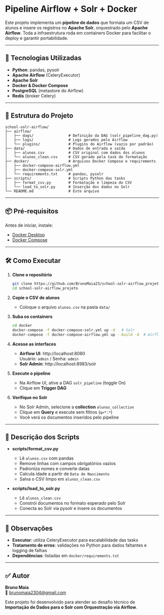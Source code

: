# Pipeline Airflow + Solr + Docker

Este projeto implementa um **pipeline de dados** que formata um CSV de alunos e insere os registros no **Apache Solr**, orquestrado pelo **Apache Airflow**. Toda a infraestrutura roda em containers Docker para facilitar o deploy e garantir portabilidade.

---

## 🚀 Tecnologias Utilizadas

- **Python**: pandas, pysolr
- **Apache Airflow** (CeleryExecutor)
- **Apache Solr**
- **Docker & Docker Compose**
- **PostgreSQL** (metastore do Airflow)
- **Redis** (broker Celery)

---

## 📁 Estrutura do Projeto

```
school-solr-airflow/
├── airflow/
│   ├── dags/                # Definição da DAG (solr_pipeline_dag.py)
│   ├── logs/                # Logs gerados pelo Airflow
│   └── plugins/             # Plugins do Airflow (vazio por padrão)
├── data/                    # Dados de entrada e saída
│   ├── alunos.csv           # CSV original com dados dos alunos
│   └── alunos_clean.csv     # CSV gerado pela task de formatação
├── docker/                  # Arquivos Docker Compose e requirements
│   ├── docker-compose-airflow.yml
│   ├── docker-compose-solr.yml
│   └── requirements.txt     # pandas, pysolr
├── scripts/                 # Scripts Python das tasks
│   ├── format_csv.py        # Formatação e limpeza do CSV
│   └── load_to_solr.py      # Inserção dos dados no Solr
└── README.md                # Este arquivo
```

---

## 📦 Pré-requisitos

Antes de iniciar, instale:

- [Docker Desktop](https://www.docker.com/products/docker-desktop)
- [Docker Compose](https://docs.docker.com/compose/install/)

---

## 🛠️ Como Executar

1. **Clone o repositório**
   ```bash
   git clone https://github.com/BrunoMaia23/school-solr-airflow_projeto.git
   cd school-solr-airflow_projeto
   ```

2. **Copie o CSV de alunos**
   - Coloque o arquivo `alunos.csv` na pasta `data/`

3. **Suba os containers**
   ```bash
   cd docker
   docker-compose -f docker-compose-solr.yml up -d   # Solr
   docker-compose -f docker-compose-airflow.yml up --build -d  # Airflow + Celery
   ```

4. **Acesse as interfaces**
   - **Airflow UI**: http://localhost:8080  
     Usuário: `admin` / Senha: `admin`
   - **Solr Admin**: http://localhost:8983/solr

5. **Execute o pipeline**
   - Na Airflow UI, ative a DAG `solr_pipeline` (toggle On)
   - Clique em **Trigger DAG**

6. **Verifique no Solr**
   - No Solr Admin, selecione a **collection** `alunos_collection`  
   - Clique em **Query** e execute sem filtros (`q=*:*`)  
   - Você verá os documentos inseridos pelo pipeline

---

## 🧪 Descrição dos Scripts

- **scripts/format_csv.py**  
  - Lê `alunos.csv` com pandas
  - Remove linhas com campos obrigatórios vazios
  - Padroniza nomes e converte datas
  - Calcula idade a partir de `Data de Nascimento`
  - Salva o CSV limpo em `alunos_clean.csv`

- **scripts/load_to_solr.py**  
  - Lê `alunos_clean.csv`
  - Constrói documentos no formato esperado pelo Solr
  - Conecta ao Solr via pysolr e insere os documentos

---

## 📝 Observações

- **Executor**: utiliza CeleryExecutor para escalabilidade das tasks
- **Tratamento de erros**: validações no Python para dados faltantes e logging de falhas
- **Dependências**: listadas em `docker/requirements.txt`

---

## ✅ Autor

**Bruno Maia**  
📧 brunomaia2304@gmail.com

Este projeto foi desenvolvido para atender ao desafio técnico de **Importação de Dados para o Solr com Orquestração via Airflow**.
